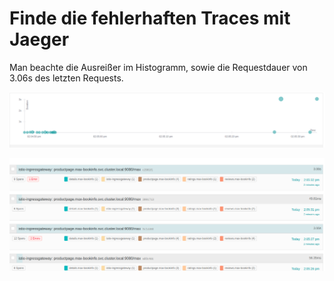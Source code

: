 # Finde die fehlerhaften Traces mit Jaeger

Man beachte die Ausreißer im Histogramm, sowie die Requestdauer von 3.06s des letzten Requests.

![](../../../.gitbook/assets/image%20%28102%29.png)

![](../../../.gitbook/assets/image%20%28114%29.png)

